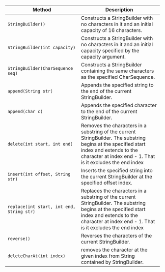 | Method | Description |
| ------ | ----------- |
| `StringBuilder()` | Constructs a StringBuilder with no characters in it and an initial capacity of 16 characters. |
| `StringBuilder(int capacity)` | Constructs a StringBuilder with no characters in it and an initial capacity specified by the capacity argument. |
| `StringBuilder(CharSequence seq)` | Constructs a StringBuilder containing the same characters as the specified CharSequence. |
| `append(String str)` | Appends the specified string to the end of the current StringBuilder. |
| `append(char c)` | Appends the specified character to the end of the current StringBuilder. |
| `delete(int start, int end)` | Removes the characters in a substring of the current StringBuilder. The substring begins at the specified start index and extends to the character at index end - 1. That is it excludes the end index |
| `insert(int offset, String str)` | Inserts the specified string into the current StringBuilder at the specified offset index. |
| `replace(int start, int end, String str)` | Replaces the characters in a substring of the current StringBuilder. The substring begins at the specified start index and extends to the character at index end - 1. That is it excludes the end index  |
| `reverse()` | Reverses the characters of the current StringBuilder. |
| `deleteCharAt(int index)` | removes the character at the given index from String contained by StringBuilder. |
